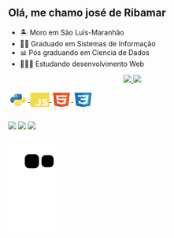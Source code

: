 ## Olá, me chamo josé de Ribamar
- 🏝️ Moro em São Luís-Maranhão
- 👨‍🎓 Graduado em Sistemas de Informação
- 📊 Pós graduando em Ciencia de Dados
- 👨🏻‍💻 Estudando desenvolvimento Web

<div align="center">
  <a href="https://github.com/Ribinha740">
  <img height="170em" src="https://github-readme-stats.vercel.app/api?username=Ribinha740&show_icons=true&theme=darcula&include_all_commits=true&count_private=true"/>
  <img height="170em" src="https://github-readme-stats.vercel.app/api/top-langs/?username=Ribinha740&layout=compact&langs_count=7&theme=darcula"/>
</div>
  
  <div style="display: inline_block"><br>
  <img align="center" alt="Riba-Python" height="30" width="40" src="https://raw.githubusercontent.com/devicons/devicon/master/icons/python/python-original.svg">
  <img align="center" alt="Riba-Js" height="30" width="40" src="https://raw.githubusercontent.com/devicons/devicon/master/icons/javascript/javascript-plain.svg">
  <img align="center" alt="Riba-HTML" height="30" width="40" src="https://raw.githubusercontent.com/devicons/devicon/master/icons/html5/html5-original.svg">
  <img align="center" alt="Riba-CSS" height="30" width="40" src="https://raw.githubusercontent.com/devicons/devicon/master/icons/css3/css3-original.svg">
  
</div>
  
  ##
  
<div>
  <a href="https://www.instagram.com/ribinha_guimaraes/" target="_blank"><img src="https://img.shields.io/badge/-Instagram-%23E4405F?style=for-the-badge&logo=instagram&logoColor=white" target="_blank"></a>
  <a href = "mailto:ribinha740@gmail.com"><img src="https://img.shields.io/badge/Gmail-D14836?style=for-the-badge&logo=gmail&logoColor=white" target="_blank"></a>
  <a href="https://www.linkedin.com/in/jos%C3%A9-de-ribamar-pcd/" target="_blank"><img src="https://img.shields.io/badge/-LinkedIn-%230077B5?style=for-the-badge&logo=linkedin&logoColor=white" target="_blank"></a> 
  
  
  ![Snake animation](https://github.com/Ribinha740/Ribinha740/blob/output/github-contribution-grid-snake.svg)
  
 </div>

